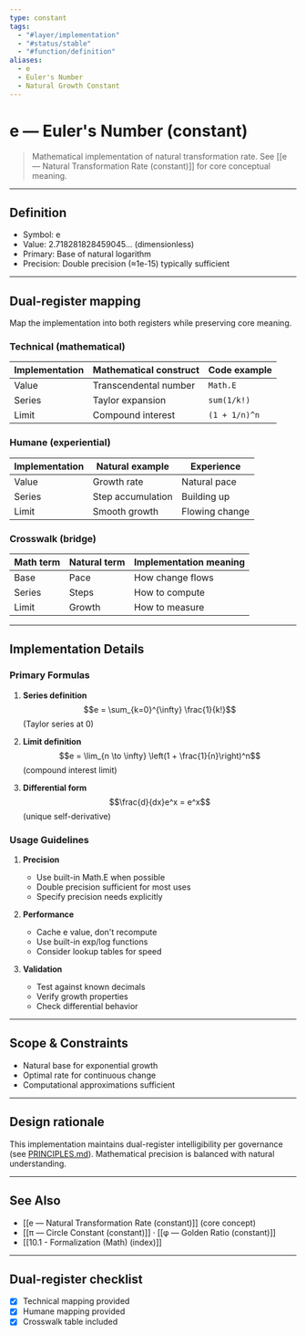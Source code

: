 ```yaml
---
type: constant
tags:
  - "#layer/implementation"
  - "#status/stable"
  - "#function/definition"
aliases:
  - e
  - Euler's Number
  - Natural Growth Constant
---
```


# e — Euler's Number (constant)

> Mathematical implementation of natural transformation rate.
> See [[e — Natural Transformation Rate (constant)]] for core conceptual meaning.

---

## Definition

- Symbol: e
- Value: 2.718281828459045... (dimensionless)
- Primary: Base of natural logarithm
- Precision: Double precision (≈1e-15) typically sufficient

---

## Dual‑register mapping

Map the implementation into both registers while preserving core meaning.

### Technical (mathematical)

| Implementation | Mathematical construct | Code example |
|----------------|----------------------|--------------|
| Value | Transcendental number | `Math.E` |
| Series | Taylor expansion | `sum(1/k!)` |
| Limit | Compound interest | `(1 + 1/n)^n` |

### Humane (experiential)

| Implementation | Natural example | Experience |
|----------------|----------------|------------|
| Value | Growth rate | Natural pace |
| Series | Step accumulation | Building up |
| Limit | Smooth growth | Flowing change |

### Crosswalk (bridge)

| Math term | Natural term | Implementation meaning |
|-----------|-------------|----------------------|
| Base | Pace | How change flows |
| Series | Steps | How to compute |
| Limit | Growth | How to measure |

---

## Implementation Details

### Primary Formulas

1. **Series definition**
   $$e = \sum_{k=0}^{\infty} \frac{1}{k!}$$
   (Taylor series at 0)

2. **Limit definition**
   $$e = \lim_{n \to \infty} \left(1 + \frac{1}{n}\right)^n$$
   (compound interest limit)

3. **Differential form**
   $$\frac{d}{dx}e^x = e^x$$
   (unique self-derivative)

### Usage Guidelines

1. **Precision**
   - Use built-in Math.E when possible
   - Double precision sufficient for most uses
   - Specify precision needs explicitly

2. **Performance**
   - Cache e value, don't recompute
   - Use built-in exp/log functions
   - Consider lookup tables for speed

3. **Validation**
   - Test against known decimals
   - Verify growth properties
   - Check differential behavior

---

## Scope & Constraints

- Natural base for exponential growth
- Optimal rate for continuous change
- Computational approximations sufficient

---

## Design rationale

This implementation maintains dual-register intelligibility per governance (see [PRINCIPLES.md](../../../../../PRINCIPLES.md)). Mathematical precision is balanced with natural understanding.

---

## See Also

- [[e — Natural Transformation Rate (constant)]] (core concept)
- [[π — Circle Constant (constant)]] · [[φ — Golden Ratio (constant)]]
- [[10.1 - Formalization (Math) (index)]]

---

## Dual‑register checklist

- [x] Technical mapping provided
- [x] Humane mapping provided
- [x] Crosswalk table included
